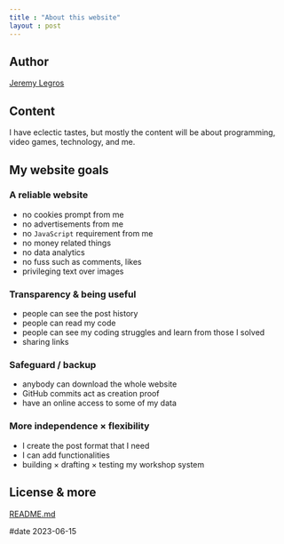 ```yaml
---
title : "About this website"
layout : post
---
```

## Author

[Jeremy Legros](https://github.com/jeremyvlegros)

## Content

I have eclectic tastes, but mostly the content will be about programming, video games, technology, and me.

## My website goals

### A reliable website

- no cookies prompt from me
- no advertisements from me
- no `JavaScript` requirement from me
- no money related things
- no data analytics
- no fuss such as comments, likes
- privileging text over images

### Transparency & being useful

- people can see the post history
- people can read my code
- people can see my coding struggles and learn from those I solved
- sharing links

### Safeguard / backup

- anybody can download the whole website
- GitHub commits act as creation proof
- have an online access to some of my data

### More independence × flexibility

- I create the post format that I need
- I can add functionalities
- building × drafting × testing my workshop system

## License & more

[README.md](https://github.com/jeremyvlegros/website/blob/main/README.md)

#date 2023-06-15
